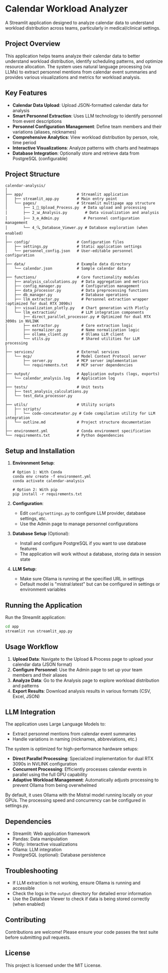 # Calendar Workload Analyzer

A Streamlit application designed to analyze calendar data to understand workload distribution across teams, particularly in medical/clinical settings.

## Project Overview

This application helps teams analyze their calendar data to better understand workload distribution, identify scheduling patterns, and optimize resource allocation. The system uses natural language processing (via LLMs) to extract personnel mentions from calendar event summaries and provides various visualizations and metrics for workload analysis.

## Key Features

- **Calendar Data Upload**: Upload JSON-formatted calendar data for analysis
- **Smart Personnel Extraction**: Uses LLM technology to identify personnel from event descriptions
- **Personnel Configuration Management**: Define team members and their variations (aliases, nicknames)
- **Comprehensive Analytics**: View workload distribution by person, role, time period
- **Interactive Visualizations**: Analyze patterns with charts and heatmaps
- **Database Integration**: Optionally store and retrieve data from PostgreSQL (configurable)

## Project Structure

```
calendar-analysis/
│
├── app/                        # Streamlit application
│   ├── streamlit_app.py        # Main entry point
│   └── pages/                  # Streamlit multipage app structure
│       ├── 1_📁_Upload_Process.py  # Data upload and processing
│       ├── 2_📊_Analysis.py        # Data visualization and analysis
│       ├── 3_⚙️_Admin.py           # Personnel configuration management
│       └── 4_🔍_Database_Viewer.py # Database exploration (when enabled)
│
├── config/                     # Configuration files
│   ├── settings.py             # Static application settings
│   └── personnel_config.json   # User-editable personnel configuration
│
├── data/                       # Example data directory
│   └── calendar.json           # Sample calendar data
│
├── functions/                  # Core functionality modules
│   ├── analysis_calculations.py  # Data aggregation and metrics
│   ├── config_manager.py         # Configuration management
│   ├── data_processor.py         # Data preprocessing functions
│   ├── db_manager.py             # Database operations
│   ├── llm_extractor.py          # Personnel extraction wrapper (optimized for dual RTX 3090s)
│   ├── visualization_plotly.py   # Chart generation with Plotly
│   └── llm_extraction/           # LLM integration components
│       ├── direct_parallel_processor.py # Optimized for dual RTX 3090s in NVLINK
│       ├── extractor.py          # Core extraction logic
│       ├── normalizer.py         # Name normalization logic
│       ├── ollama_client.py      # Ollama LLM client
│       └── utils.py              # Shared utilities for LLM processing
│
├── services/                   # External services
│   └── mcp/                    # Model Context Protocol server
│       ├── server.py           # MCP server implementation
│       └── requirements.txt    # MCP server dependencies
│
├── output/                     # Application outputs (logs, exports)
│   └── calendar_analysis.log   # Application log
│
├── tests/                      # Unit tests
│   ├── test_analysis_calculations.py
│   └── test_data_processor.py
│
├── utils/                      # Utility scripts
│   ├── scripts/
│   │   └── code-concatenator.py # Code compilation utility for LLM integration
│   └── outline.md              # Project structure documentation
│
├── environment.yml             # Conda environment specification
└── requirements.txt            # Python dependencies
```

## Setup and Installation

1. **Environment Setup**:
   ```
   # Option 1: With Conda
   conda env create -f environment.yml
   conda activate calendar-analysis

   # Option 2: With pip
   pip install -r requirements.txt
   ```

2. **Configuration**:
   - Edit `config/settings.py` to configure LLM provider, database settings, etc.
   - Use the Admin page to manage personnel configurations

3. **Database Setup** (Optional):
   - Install and configure PostgreSQL if you want to use database features
   - The application will work without a database, storing data in session state

4. **LLM Setup**:
   - Make sure Ollama is running at the specified URL in settings
   - Default model is "mistral:latest" but can be configured in settings or environment variables

## Running the Application

Run the Streamlit application:

```bash
cd app
streamlit run streamlit_app.py
```

## Usage Workflow

1. **Upload Data**: Navigate to the Upload & Process page to upload your calendar data (JSON format)
2. **Configure Personnel**: Use the Admin page to set up your team members and their aliases
3. **Analyze Data**: Go to the Analysis page to explore workload distribution and patterns
4. **Export Results**: Download analysis results in various formats (CSV, Excel, JSON)

## LLM Integration

The application uses Large Language Models to:
- Extract personnel mentions from calendar event summaries
- Handle variations in naming (nicknames, abbreviations, etc.)

The system is optimized for high-performance hardware setups:
- **Direct Parallel Processing**: Specialized implementation for dual RTX 3090s in NVLINK configuration
- **Concurrent Processing**: Efficiently processes calendar events in parallel using the full GPU capability
- **Adaptive Workload Management**: Automatically adjusts processing to prevent Ollama from being overwhelmed

By default, it uses Ollama with the Mistral model running locally on your GPUs. The processing speed and concurrency can be configured in settings.py.

## Dependencies

- Streamlit: Web application framework
- Pandas: Data manipulation
- Plotly: Interactive visualizations
- Ollama: LLM integration
- PostgreSQL (optional): Database persistence

## Troubleshooting

- If LLM extraction is not working, ensure Ollama is running and accessible
- Check the logs in the `output` directory for detailed error information
- Use the Database Viewer to check if data is being stored correctly (when enabled)

## Contributing

Contributions are welcome! Please ensure your code passes the test suite before submitting pull requests.

## License

This project is licensed under the MIT License.
